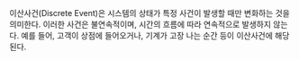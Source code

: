 이산사건(Discrete Event)은 시스템의 상태가 특정 사건이 발생할 때만 변화하는 것을 의미한다. 이러한 사건은 불연속적이며, 시간의 흐름에 따라 연속적으로 발생하지 않는다. 예를 들어, 고객이 상점에 들어오거나, 기계가 고장 나는 순간 등이 이산사건에 해당된다.

